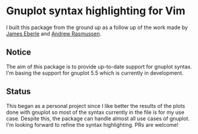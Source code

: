 # Gnuplot syntax highlighting for Vim
I built this package from the ground up as a follow up of the work made by [James Eberle](https://www.vim.org/scripts/script.php?script_id=1737) and [Andrew Rasmussen](https://www.vim.org/scripts/script.php?script_id=4873).

## Notice
The aim of this package is to provide up-to-date support for gnuplot syntax. I'm basing the support for gnuplot 5.5 which is currently in development.

## Status
This began as a personal project since I like better the results of the plots done with gnuplot so most of the syntax currently in the file is for my use case. Despite this, the package can handle almost all use cases of gnuplot. I'm looking forward to refine the syntax highlighting. PRs are welcome!
